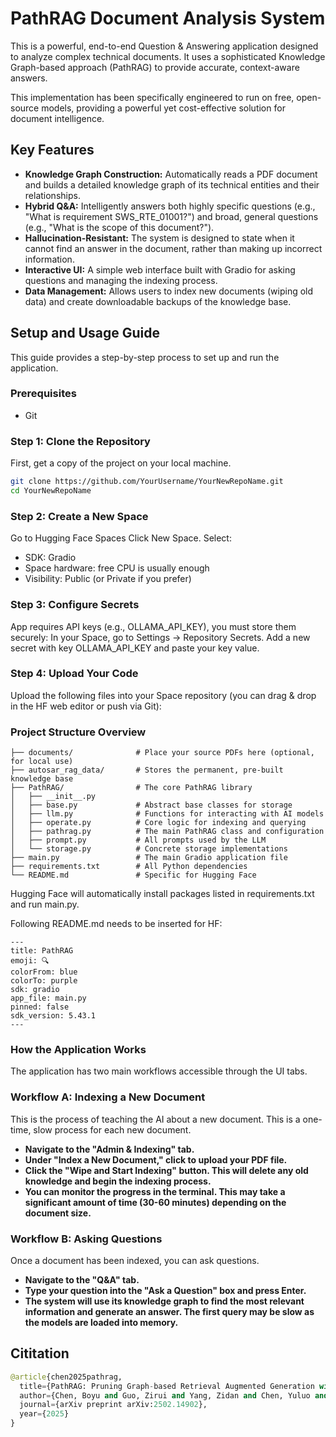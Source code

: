 # PathRAG Document Analysis System

This is a powerful, end-to-end Question & Answering application designed to analyze complex technical documents. It uses a sophisticated Knowledge Graph-based approach (PathRAG) to provide accurate, context-aware answers.

This implementation has been specifically engineered to run on free, open-source models, providing a powerful yet cost-effective solution for document intelligence.

## Key Features

- **Knowledge Graph Construction:** Automatically reads a PDF document and builds a detailed knowledge graph of its technical entities and their relationships.
- **Hybrid Q&A:** Intelligently answers both highly specific questions (e.g., "What is requirement SWS_RTE_01001?") and broad, general questions (e.g., "What is the scope of this document?").
- **Hallucination-Resistant:** The system is designed to state when it cannot find an answer in the document, rather than making up incorrect information.
- **Interactive UI:** A simple web interface built with Gradio for asking questions and managing the indexing process.
- **Data Management:** Allows users to index new documents (wiping old data) and create downloadable backups of the knowledge base.

## Setup and Usage Guide

This guide provides a step-by-step process to set up and run the application.

### Prerequisites
- Git

### Step 1: Clone the Repository
First, get a copy of the project on your local machine.
```bash
git clone https://github.com/YourUsername/YourNewRepoName.git
cd YourNewRepoName
```
### Step 2: Create a New Space
Go to Hugging Face Spaces
Click New Space.
Select:
- SDK: Gradio
- Space hardware: free CPU is usually enough
- Visibility: Public (or Private if you prefer)

### Step 3: Configure Secrets

App requires API keys (e.g., OLLAMA_API_KEY), you must store them securely:
In your Space, go to Settings → Repository Secrets.
Add a new secret with key OLLAMA_API_KEY and paste your key value.

### Step 4: Upload Your Code

Upload the following files into your Space repository (you can drag & drop in the HF web editor or push via Git):

### Project Structure Overview
```
├── documents/              # Place your source PDFs here (optional, for local use)
├── autosar_rag_data/       # Stores the permanent, pre-built knowledge base
├── PathRAG/                # The core PathRAG library
│   ├── __init__.py
│   ├── base.py             # Abstract base classes for storage
│   ├── llm.py              # Functions for interacting with AI models
│   ├── operate.py          # Core logic for indexing and querying
│   ├── pathrag.py          # The main PathRAG class and configuration
│   ├── prompt.py           # All prompts used by the LLM
│   └── storage.py          # Concrete storage implementations
├── main.py                 # The main Gradio application file
├── requirements.txt        # All Python dependencies
└── README.md               # Specific for Hugging Face
```

Hugging Face will automatically install packages listed in requirements.txt and run main.py.

Following README.md needs to be inserted for HF:

```
---
title: PathRAG
emoji: 🔍
colorFrom: blue
colorTo: purple
sdk: gradio
app_file: main.py
pinned: false
sdk_version: 5.43.1
---

```

### How the Application Works
The application has two main workflows accessible through the UI tabs.

### Workflow A: Indexing a New Document
This is the process of teaching the AI about a new document. This is a one-time, slow process for each new document.
- **Navigate to the "Admin & Indexing" tab.**
- **Under "Index a New Document," click to upload your PDF file.**
- **Click the "Wipe and Start Indexing" button. This will delete any old knowledge and begin the indexing process.**
- **You can monitor the progress in the terminal. This may take a significant amount of time (30-60 minutes) depending on the document size.**

### Workflow B: Asking Questions
Once a document has been indexed, you can ask questions.
- **Navigate to the "Q&A" tab.**
- **Type your question into the "Ask a Question" box and press Enter.**
- **The system will use its knowledge graph to find the most relevant information and generate an answer. The first query may be slow as the models are loaded into memory.**

## Cititation

```python
@article{chen2025pathrag,
  title={PathRAG: Pruning Graph-based Retrieval Augmented Generation with Relational Paths},
  author={Chen, Boyu and Guo, Zirui and Yang, Zidan and Chen, Yuluo and Chen, Junze and Liu, Zhenghao and Shi, Chuan and Yang, Cheng},
  journal={arXiv preprint arXiv:2502.14902},
  year={2025}
}

```





